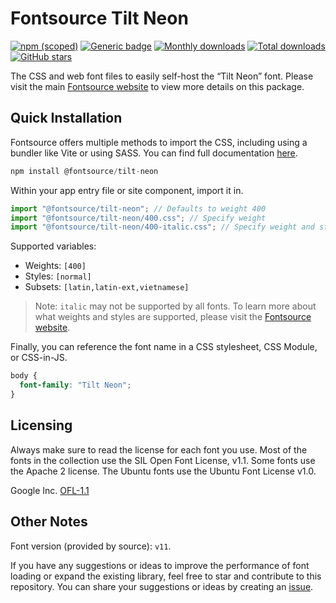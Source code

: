 # Fontsource Tilt Neon

[![npm (scoped)](https://img.shields.io/npm/v/@fontsource/tilt-neon?color=brightgreen)](https://www.npmjs.com/package/@fontsource/tilt-neon) [![Generic badge](https://img.shields.io/badge/fontsource-passing-brightgreen)](https://github.com/fontsource/fontsource) [![Monthly downloads](https://badgen.net/npm/dm/@fontsource/tilt-neon)](https://github.com/fontsource/fontsource) [![Total downloads](https://badgen.net/npm/dt/@fontsource/tilt-neon)](https://github.com/fontsource/fontsource) [![GitHub stars](https://img.shields.io/github/stars/fontsource/fontsource.svg?style=social&label=Star)](https://github.com/fontsource/fontsource/stargazers)

The CSS and web font files to easily self-host the “Tilt Neon” font. Please visit the main [Fontsource website](https://fontsource.org/fonts/tilt-neon) to view more details on this package.

## Quick Installation

Fontsource offers multiple methods to import the CSS, including using a bundler like Vite or using SASS. You can find full documentation [here](https://fontsource.org/docs/getting-started/introduction).

```javascript
npm install @fontsource/tilt-neon
```

Within your app entry file or site component, import it in.

```javascript
import "@fontsource/tilt-neon"; // Defaults to weight 400
import "@fontsource/tilt-neon/400.css"; // Specify weight
import "@fontsource/tilt-neon/400-italic.css"; // Specify weight and style
```

Supported variables:
- Weights: `[400]`
- Styles: `[normal]`
- Subsets: `[latin,latin-ext,vietnamese]`

> Note: `italic` may not be supported by all fonts. To learn more about what weights and styles are supported, please visit the [Fontsource website](https://fontsource.org/fonts/tilt-neon).

Finally, you can reference the font name in a CSS stylesheet, CSS Module, or CSS-in-JS.

```css
body {
  font-family: "Tilt Neon";
}
```

## Licensing
Always make sure to read the license for each font you use. Most of the fonts in the collection use the SIL Open Font License, v1.1. Some fonts use the Apache 2 license. The Ubuntu fonts use the Ubuntu Font License v1.0.

Google Inc.
[OFL-1.1](http://scripts.sil.org/OFL)

## Other Notes
Font version (provided by source): `v11`.

If you have any suggestions or ideas to improve the performance of font loading or expand the existing library, feel free to star and contribute to this repository. You can share your suggestions or ideas by creating an [issue](https://github.com/fontsource/fontsource/issues).